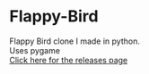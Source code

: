 # Flappy-Bird

Flappy Bird clone I made in python.  
Uses pygame  
[Click here for the releases page](https://github.com/qpalzmal/Flappy-Bird-Clone/releases)
